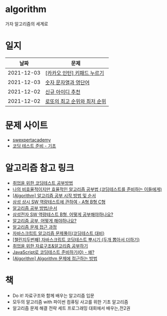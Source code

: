 # algorithm

가자 알고리즘의 세계로

# 일지

| 날짜       | 문제                                                                                                     |
| ---------- | -------------------------------------------------------------------------------------------------------- |
| 2021-12-03 | [[카카오 인턴] 키패드 누르기](https://github.com/42-mki/algorithm/tree/main/programmers/level_1/keypad)  |
| 2021-12-03 | [숫자 문자열과 영단어](https://github.com/42-mki/algorithm/tree/main/programmers/level_1/voca)           |
| 2021-12-02 | [신규 아이디 추천](https://github.com/42-mki/algorithm/tree/main/programmers/level_1/new_id)             |
| 2021-12-02 | [로또의 최고 순위와 최저 순위](https://github.com/42-mki/algorithm/tree/main/programmers/level_1/lottos) |

# 문제 사이트

- [swexpertacademy](https://swexpertacademy.com/main/main.do)
- [코딩 테스트 준비 - 기초](https://code.plus/course/51)

# 알고리즘 참고 링크

- [취업을 위한 코딩테스트 공부방법](https://covenant.tistory.com/220)
- [나의 비효율적이지만 효율적인 알고리즘 공부법 (코딩테스트를 준비하는 이들에게)](https://zoomkoding.github.io/%ED%9A%8C%EA%B3%A0/2019/12/05/how-to-algo.html)
- [[Algorithm] 알고리즘 공부 시작 방법 및 순서](https://blog.yena.io/studynote/2018/11/14/Algorithm-Basic.html)
- [삼성 상시 SW 역량테스트에 관하여 - A형 B형 C형](https://royhelen.tistory.com/37)
- [알고리즘 공부 방법/순서](https://baactree.tistory.com/14)
- [삼성전자 SW 역량테스트 B형, 어떻게 공부해야하나요?](https://baactree.tistory.com/53)
- [알고리즘 공부, 어떻게 해야하나요?](https://baactree.tistory.com/52)
- [알고리즘 문제 접근 과정](https://www.secmem.org/blog/2021/07/18/How_to_approach_problems_1/)
- [자바스크립트 알고리즘 문제풀이(코딩테스트 대비)](https://www.inflearn.com/course/%EC%9E%90%EB%B0%94%EC%8A%A4%ED%81%AC%EB%A6%BD%ED%8A%B8-%EC%95%8C%EA%B3%A0%EB%A6%AC%EC%A6%98-%EB%AC%B8%EC%A0%9C%ED%92%80%EC%9D%B4#curriculum)
- [[챌린지두번째] 자바스크립트 코딩테스트 뿌시기 (두개 뽑아서 더하기)](https://marin-blog.tistory.com/43)
- [취업을 위한 자료구조&알고리즘 공부하기](https://velog.io/@dadumvu/%EC%B7%A8%EC%97%85%EC%9D%84-%EC%9C%84%ED%95%9C-%EC%9E%90%EB%A3%8C%EA%B5%AC%EC%A1%B0%EC%95%8C%EA%B3%A0%EB%A6%AC%EC%A6%98-%EA%B3%B5%EB%B6%80%ED%95%98%EA%B8%B0)
- [JavaScript로 코딩테스트 준비하기(0) - 왜?](https://velog.io/@bigsaigon333/Javascript%EB%A1%9C-%EC%BD%94%EB%94%A9%ED%85%8C%EC%8A%A4%ED%8A%B8-%EC%A4%80%EB%B9%84%ED%95%98%EA%B8%B01)
- [[Algorithm] Algorithm 문제에 접근하는 방법](https://ooeunz.tistory.com/27)

# 책

- Do it! 자료구조와 함께 배우는 알고리즘 입문
- 모두의 알고리즘 with 파이썬 컴퓨팅 사고를 위한 기초 알고리즘
- 알고리즘 문제 해결 전략 세트 프로그래밍 대회에서 배우는,전2권
